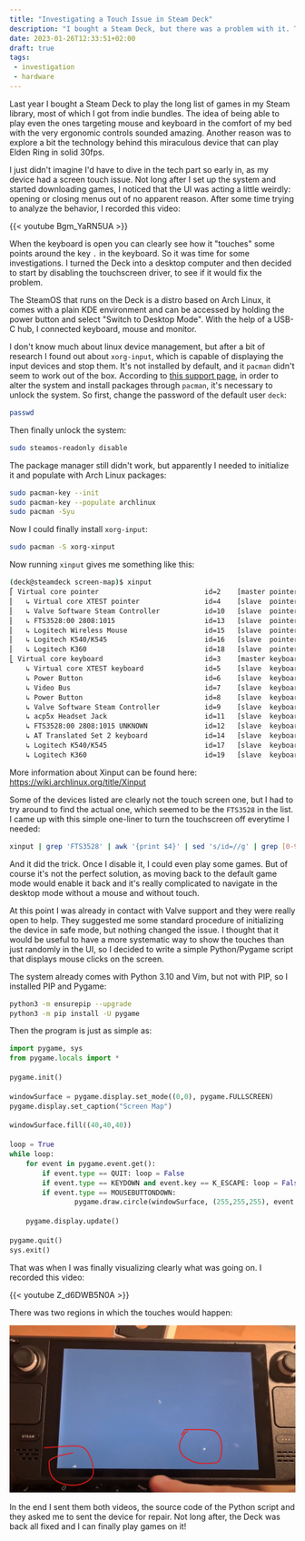```yaml
---
title: "Investigating a Touch Issue in Steam Deck"
description: "I bought a Steam Deck, but there was a problem with it. That's how I investigated the issue."
date: 2023-01-26T12:33:51+02:00
draft: true
tags:
 - investigation
 - hardware
---
```


Last year I bought a Steam Deck to play the long list of games in my Steam library, most of which I got from indie bundles. The idea of being able to play even the ones targeting mouse and keyboard in the comfort of my bed with the very ergonomic controls sounded amazing. Another reason was to explore a bit the technology behind this miraculous device that can play Elden Ring in solid 30fps.

I just didn't imagine I'd have to dive in the tech part so early in, as my device had a screen touch issue. Not long after I set up the system and started downloading games, I noticed that the UI was acting a little weirdly: opening or closing menus out of no apparent reason. After some time trying to analyze the behavior, I recorded this video:

{{< youtube Bgm_YaRN5UA >}}

When the keyboard is open you can clearly see how it "touches" some points around the key `.` in the keyboard. So it was time for some investigations. I turned the Deck into a desktop computer and then decided to start by disabling the touchscreen driver, to see if it would fix the problem.

The SteamOS that runs on the Deck is a distro based on Arch Linux, it comes with a plain KDE environment and can be accessed by holding the power button and select "Switch to Desktop Mode". With the help of a USB-C hub, I connected keyboard, mouse and monitor. 

I don't know much about linux device management, but after a bit of research I found out about `xorg-input`, which is capable of displaying the input devices and stop them. It's not installed by default, and it `pacman` didn't seem to work out of the box. According to [this support page](https://help.steampowered.com/en/faqs/view/671a-4453-e8d2-323c), in order to alter the system and install packages through `pacman`, it's necessary to unlock the system. So first, change the password of the default user `deck`:

```bash
passwd
```

Then finally unlock the system:

```bash
sudo steamos-readonly disable
```

The package manager still didn't work, but apparently I needed to initialize it and populate with Arch Linux packages:

```bash
sudo pacman-key --init
sudo pacman-key --populate archlinux
sudo pacman -Syu
```

Now I could finally install `xorg-input`:

```bash
sudo pacman -S xorg-xinput
```

Now running `xinput` gives me something like this:

```bash
(deck@steamdeck screen-map)$ xinput
⎡ Virtual core pointer                          id=2    [master pointer  (3)]
⎜   ↳ Virtual core XTEST pointer                id=4    [slave  pointer  (2)]
⎜   ↳ Valve Software Steam Controller           id=10   [slave  pointer  (2)]
⎜   ↳ FTS3528:00 2808:1015                      id=13   [slave  pointer  (2)]
⎜   ↳ Logitech Wireless Mouse                   id=15   [slave  pointer  (2)]
⎜   ↳ Logitech K540/K545                        id=16   [slave  pointer  (2)]
⎜   ↳ Logitech K360                             id=18   [slave  pointer  (2)]
⎣ Virtual core keyboard                         id=3    [master keyboard (2)]
    ↳ Virtual core XTEST keyboard               id=5    [slave  keyboard (3)]
    ↳ Power Button                              id=6    [slave  keyboard (3)]
    ↳ Video Bus                                 id=7    [slave  keyboard (3)]
    ↳ Power Button                              id=8    [slave  keyboard (3)]
    ↳ Valve Software Steam Controller           id=9    [slave  keyboard (3)]
    ↳ acp5x Headset Jack                        id=11   [slave  keyboard (3)]
    ↳ FTS3528:00 2808:1015 UNKNOWN              id=12   [slave  keyboard (3)]
    ↳ AT Translated Set 2 keyboard              id=14   [slave  keyboard (3)]
    ↳ Logitech K540/K545                        id=17   [slave  keyboard (3)]
    ↳ Logitech K360                             id=19   [slave  keyboard (3)]
```

More information about Xinput can be found here: https://wiki.archlinux.org/title/Xinput

Some of the devices listed are clearly not the touch screen one, but I had to try around to find the actual one, which seemed to be the `FTS3528` in the list. I came up with this simple one-liner to turn the touchscreen off everytime I needed:

```bash
xinput | grep 'FTS3528' | awk '{print $4}' | sed 's/id=//g' | grep [0-9] | xargs xinput float
```

And it did the trick. Once I disable it, I could even play some games. But of course it's not the perfect solution, as moving back to the default game mode would enable it back and it's really complicated to navigate in the desktop mode without a mouse and without touch.

At this point I was already in contact with Valve support and they were really open to help. They suggested me some standard procedure of initializing the device in safe mode, but nothing changed the issue. I thought that it would be useful to have a more systematic way to show the touches than just randomly in the UI, so I decided to write a simple Python/Pygame script that displays mouse clicks on the screen.

The system already comes with Python 3.10 and Vim, but not with PIP, so I installed PIP and Pygame:

```bash
python3 -m ensurepip --upgrade
python3 -m pip install -U pygame
```

Then the program is just as simple as:

```python
import pygame, sys
from pygame.locals import *

pygame.init()

windowSurface = pygame.display.set_mode((0,0), pygame.FULLSCREEN)
pygame.display.set_caption("Screen Map")

windowSurface.fill((40,40,40))

loop = True
while loop:
    for event in pygame.event.get():
        if event.type == QUIT: loop = False
        if event.type == KEYDOWN and event.key == K_ESCAPE: loop = False
        if event.type == MOUSEBUTTONDOWN:
                pygame.draw.circle(windowSurface, (255,255,255), event.pos, 3)

    pygame.display.update()

pygame.quit()
sys.exit()
```

That was when I was finally visualizing clearly what was going on. I recorded this video:

{{< youtube Z_d6DWB5N0A >}}

There was two regions in which the touches would happen:

![Touch was happening in two different regions of the screen](images/deck-touch-regions.png)

In the end I sent them both videos, the source code of the Python script and they asked me to sent the device for repair. Not long after, the Deck was back all fixed and I can finally play games on it! 
